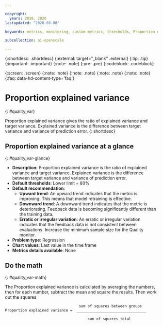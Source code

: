 ```yaml
---

copyright:
  years: 2018, 2020
lastupdated: "2020-08-08"

keywords: metrics, monitoring, custom metrics, thresholds, Proportion explained variance, score, schedule, recommendation

subcollection: ai-openscale

---
```


{:shortdesc: .shortdesc}
{:external: target="_blank" .external}
{:tip: .tip}
{:important: .important}
{:note: .note}
{:pre: .pre}
{:codeblock: .codeblock}

{:screen: .screen}
{:note: .note}
{:note: .note}
{:note: .note}
{:note: .note}
{:faq: data-hd-content-type='faq'}

# Proportion explained variance
{: #quality_var}

Proportion explained variance gives the ratio of explained variance and target variance. Explained variance is the difference between target variance and variance of prediction error.
{: shortdesc}

## Proportion explained variance at a glance
{: #quality_var-glance}

- **Description**: Proportion explained variance is the ratio of explained variance and target variance. Explained variance is the difference between target variance and variance of prediction error.
- **Default thresholds**: Lower limit = 80%
- **Default recommendation**:
   - **Upward trend**: An upward trend indicates that the metric is improving. This means that model retraining is effective.
   - **Downward trend**: A downward trend indicates that the metric is deteriorating. Feedback data is becoming significantly different than the training data.
   - **Erratic or irregular variation**: An erratic or irregular variation indicates that the feedback data is not consistent between evaluations. Increase the minimum sample size for the Quality monitor.
- **Problem type**: Regression
- **Chart values**: Last value in the time frame
- **Metrics details available**: None



## Do the math
{: #quality_var-math}

The Proportion explained variance is calculated by averaging the numbers, then for each number, subtract the mean and square the results. Then work out the squares

```
                                  sum of squares between groups 
Proportion explained variance =  ________________________________

                                      sum of squares total
```